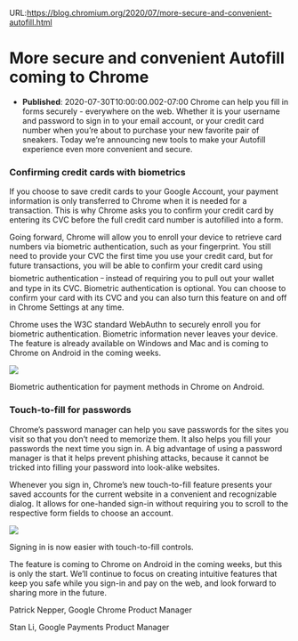 URL:https://blog.chromium.org/2020/07/more-secure-and-convenient-autofill.html
# More secure and convenient Autofill coming to Chrome
- **Published**: 2020-07-30T10:00:00.002-07:00
Chrome can help you fill in forms securely - everywhere on the web. Whether it is your username and password to sign in to your email account, or your credit card number when you’re about to purchase your new favorite pair of sneakers. Today we’re announcing new tools to make your Autofill experience even more convenient and secure.   
  

### Confirming credit cards with biometrics

If you choose to save credit cards to your Google Account, your payment information is only transferred to Chrome when it is needed for a transaction. This is why Chrome asks you to confirm your credit card by entering its CVC before the full credit card number is autofilled into a form.  
  
Going forward, Chrome will allow you to enroll your device to retrieve card numbers via biometric authentication, such as your fingerprint. You still need to provide your CVC the first time you use your credit card, but for future transactions, you will be able to confirm your credit card using biometric authentication ᠆ instead of requiring you to pull out your wallet and type in its CVC. Biometric authentication is optional. You can choose to confirm your card with its CVC and you can also turn this feature on and off in Chrome Settings at any time.   
  
Chrome uses the W3C standard WebAuthn to securely enroll you for biometric authentication. Biometric information never leaves your device. The feature is already available on Windows and Mac and is coming to Chrome on Android in the coming weeks.

[![](https://blogger.googleusercontent.com/img/b/R29vZ2xl/AVvXsEgFimnZFu-2wm13BADYQ1yrqXAJ6KJnym8feRA4dA61Gm7nk_pODoPtaPsszsNoyPo8KJDqJ0R5pIcKBRyp8AQWNS_RIqg6FfJGW6YtX94t3NhiT7bLDMZw5sYmABK7KYg4R8GgBGAN5gV6/s320/mFunxUTUMxe.png)](https://blogger.googleusercontent.com/img/b/R29vZ2xl/AVvXsEgFimnZFu-2wm13BADYQ1yrqXAJ6KJnym8feRA4dA61Gm7nk_pODoPtaPsszsNoyPo8KJDqJ0R5pIcKBRyp8AQWNS_RIqg6FfJGW6YtX94t3NhiT7bLDMZw5sYmABK7KYg4R8GgBGAN5gV6/s1800/mFunxUTUMxe.png)

Biometric authentication for payment methods in Chrome on Android.

### 

### Touch-to-fill for passwords

  
Chrome’s password manager can help you save passwords for the sites you visit so that you don’t need to memorize them. It also helps you fill your passwords the next time you sign in. A big advantage of using a password manager is that it helps prevent phishing attacks, because it cannot be tricked into filling your password into look-alike websites.

Whenever you sign in, Chrome’s new touch-to-fill feature presents your saved accounts for the current website in a convenient and recognizable dialog. It allows for one-handed sign-in without requiring you to scroll to the respective form fields to choose an account.

[![](https://blogger.googleusercontent.com/img/b/R29vZ2xl/AVvXsEg5UO5UQJUDZdybnP6bcEr8gPOCrFsc4q4eZxynVc02tS6EBA0JNxjBEHt7l06oMIoIJIWL-obCq_N21CobziYkuhmZeG0eA3BL3QE2q_yAy23N405hPEhpJHSCzvxsn7j74NW2HRr0tr03/s320/1hHLmnMZBKH.png)](https://blogger.googleusercontent.com/img/b/R29vZ2xl/AVvXsEg5UO5UQJUDZdybnP6bcEr8gPOCrFsc4q4eZxynVc02tS6EBA0JNxjBEHt7l06oMIoIJIWL-obCq_N21CobziYkuhmZeG0eA3BL3QE2q_yAy23N405hPEhpJHSCzvxsn7j74NW2HRr0tr03/s1800/1hHLmnMZBKH.png)

Signing in is now easier with touch-to-fill controls.

The feature is coming to Chrome on Android in the coming weeks, but this is only the start. We’ll continue to focus on creating intuitive features that keep you safe while you sign-in and pay on the web, and look forward to sharing more in the future.  
  
Patrick Nepper, Google Chrome Product Manager

Stan Li, Google Payments Product Manager